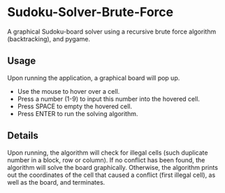 # Sudoku-Solver-Brute-Force
A graphical Sudoku-board solver using a recursive brute force algorithm (backtracking), and pygame.

## Usage
Upon running the application, a graphical board will pop up.
- Use the mouse to hover over a cell.
- Press a number (1-9) to input this number into the hovered cell.
- Press SPACE to empty the hovered cell.
- Press ENTER to run the solving algorithm.

## Details
Upon running, the algorithm will check for illegal cells (such duplicate number in a block, row or column).
If no conflict has been found, the algorithm will solve the board graphically.
Otherwise, the algorithm prints out the coordinates of the cell that caused a conflict (first illegal cell), as well as the board, and terminates.
